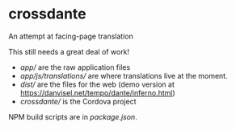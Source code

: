 # crossdante

An attempt at facing-page translation

This still needs a great deal of work!

 * _app/_ are the raw application files
  * _app/js/translations/_ are where translations live at the moment.
 * _dist/_ are the files for the web (demo version at https://danvisel.net/tempo/dante/inferno.html)
 * _crossdante/_ is the Cordova project

NPM build scripts are in _package.json_.
